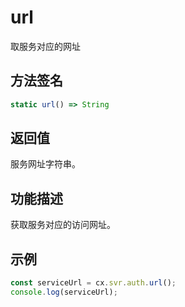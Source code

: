 # url

取服务对应的网址

## 方法签名
```typescript
static url() => String
```

## 返回值
服务网址字符串。

## 功能描述
获取服务对应的访问网址。

## 示例
```typescript
const serviceUrl = cx.svr.auth.url();
console.log(serviceUrl);
``` 